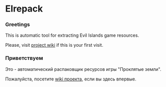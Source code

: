 # EIrepack

### Greetings
This is automatic tool for extracting Evil Islands game resources.

Please, visit [project wiki](../../wiki/Home) if this is your first visit.

### Приветствуем
Это - автоматический распаковщик ресурсов игры "Проклятые земли".

Пожалуйста, посетите [wiki проекта](../../wiki/Home_ru), если вы здесь впервые.